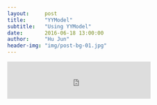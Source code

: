 ```yaml
---
layout:     post
title:      "YYModel"
subtitle:   "Using YYModel"
date:       2016-06-18 13:00:00
author:     "Hu Jun"
header-img: "img/post-bg-01.jpg"
---
```




 <iframe frameborder="no" border="0" marginwidth="0" marginheight="0" width=330 height=86 src="http://music.163.com/outchain/player?type=2&id=27180681&auto=1&height=66"></iframe>

